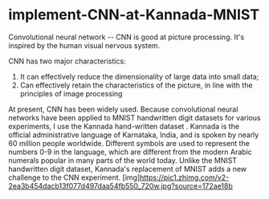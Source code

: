 # implement-CNN-at-Kannada-MNIST

Convolutional neural network -- CNN is good at picture processing. It's inspired by the human visual nervous system.

CNN has two major characteristics:
1. It can effectively reduce the dimensionality of large data into small data;
2. Can effectively retain the characteristics of the picture, in line with the principles of image processing

At present, CNN has been widely used.
Because convolutional neural networks have been applied to MNIST handwritten digit datasets for various experiments, I use the Kannada hand-written dataset . Kannada is the official administrative language of Karnataka, India, and is spoken by nearly 60 million people worldwide. Different symbols are used to represent the numbers 0-9 in the language, which are different from the modern Arabic numerals popular in many parts of the world today. Unlike the MNIST handwritten digit dataset, Kannada's replacement of MNIST adds a new challenge to the CNN experiment. 
[img]https://pic1.zhimg.com/v2-2ea3b454dacb13f077d497daa54fb550_720w.jpg?source=172ae18b
